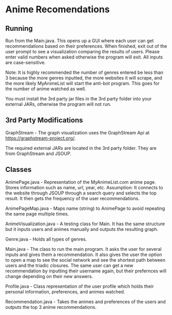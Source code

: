 # Anime Recomendations

## Running
Run from the Main.java.
This opens up a GUI where each user can get recommendations based on their preferences.
When finished, exit out of the user prompt to see a visualization comparing the results of users.
Please enter valid numbers when asked otherwise the program will exit. All inputs are 
case-sensitive.

Note: It is highly recommended the number of genres entered be less 
than 3 because the more genres inputted, the more websites it will scrape,
and the more likely MyAnimeList will start the anti-bot program. This goes for 
the number of anime watched as well. 

You must install the 3rd party jar files in the 3rd party folder into your external
JARs, otherwise the program will not run.

## 3rd Party Modifications
GraphStream - 
The graph visualization uses the GraphStream Api at https://graphstream-project.org/.

The required external JARs are located in the 3rd party folder. They are from
GraphStream and JSOUP.

## Classes
AnimePage.java -
Representation of the MyAnimeList.com anime page. Stores information such as
name, url, year, etc. Assumption: It connects to the website through JSOUP 
through a search query and selects the top result. It then gets the frequency 
of the user recommendations.

AnimePageMap.java -
Maps name (string) to AnimePage to avoid repeating the same page multiple
times.

AnimeVisualization.java -
A testing class for Main. It has the same structure but it inputs users and animes
manually and outputs the resulting graph. 

Genre.java -
Holds all types of genres.

Main.java -
The class to run the main program. It asks the user for several inputs
and gives them a recommendation. It also gives the user the option to 
open a map to see the social network and see the shortest path
between users and the triadic closures. The same user can get a new 
recommendation by inputting their username again, but their prefernces 
will change depending on their new answers.

Profile.java -
Class representation of the user profile which holds their personal information, 
preferences, and animes watched. 

Recommendation.java -
Takes the animes and preferences of the users and outputs the top 3 anime
recommendations. 
